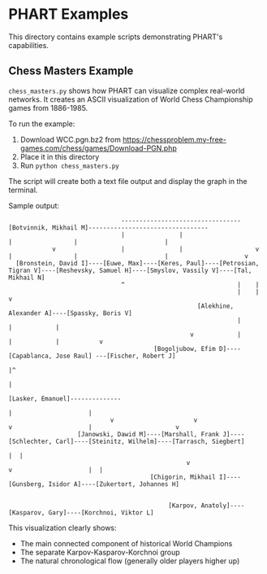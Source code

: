 # PHART Examples

This directory contains example scripts demonstrating PHART's capabilities.

## Chess Masters Example

`chess_masters.py` shows how PHART can visualize complex real-world networks. It creates
an ASCII visualization of World Chess Championship games from 1886-1985.

To run the example:

1. Download WCC.pgn.bz2 from https://chessproblem.my-free-games.com/chess/games/Download-PGN.php
2. Place it in this directory
3. Run `python chess_masters.py`

The script will create both a text file output and display the graph in the terminal.

Sample output:

```
                               ---------------------------------[Botvinnik, Mikhail M]---------------------------------
                               |               |                           |                 |                        |
            v                  |               |                    v      |                 |                        |                     v
  [Bronstein, David I]----[Euwe, Max]----[Keres, Paul]----[Petrosian, Tigran V]----[Reshevsky, Samuel H]----[Smyslov, Vassily V]----[Tal, Mikhail N]
                               ^                               |    |
                                                               |    |                   v
                                                    [Alekhine, Alexander A]----[Spassky, Boris V]
                                                               |           |            |
                                                  v            |           |            |           v
                                        [Bogoljubow, Efim D]----[Capablanca, Jose Raul] ---[Fischer, Robert J]
                                                                          |^
                                                                          |
                                                                  [Lasker, Emanuel]--------------
                                                                          |                     |
                            v                      v                      v                     |                       v
                   [Janowski, Dawid M]----[Marshall, Frank J]----[Schlechter, Carl]----[Steinitz, Wilhelm]----[Tarrasch, Siegbert]
                                                                                                |  |
                                                 v                        v                     |  |
                                       [Chigorin, Mikhail I]----[Gunsberg, Isidor A]----[Zukertort, Johannes H]


                                            [Karpov, Anatoly]----[Kasparov, Gary]----[Korchnoi, Viktor L]
```

This visualization clearly shows:

- The main connected component of historical World Champions
- The separate Karpov-Kasparov-Korchnoi group
- The natural chronological flow (generally older players higher up)

